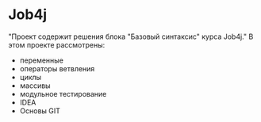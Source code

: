 # Job4j
"Проект содержит решения блока "Базовый синтаксис" курса Job4j."
В этом проекте рассмотрены: 
- переменные
- операторы ветвления
- циклы
- массивы
- модульное тестирование
- IDEA
- Основы GIT


